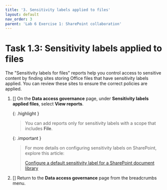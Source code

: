 ```yaml
---
title: '3. Sensitivity labels applied to files'
layout: default
nav_order: 3
parent: 'Lab 6 Exercise 1: SharePoint collaboration'
---
```


# Task 1.3: Sensitivity labels applied to files 

The "Sensitivity labels for files" reports help you control access to sensitive content by finding sites storing Office files that have sensitivity labels applied. You can review these sites to ensure the correct policies are applied.

1. [] On the **Data access governance** page, under **Sensitivity labels applied files**, select **View reports**.

    {: .highlight }
    > You can add reports only for sensitivity labels with a scope that includes **File**.

    {: .important }
    > For more details on configuring sensitivity labels on SharePoint, explore this article:
    >
    > [Configure a default sensitivity label for a SharePoint document library](https://learn.microsoft.com/en-us/purview/sensitivity-labels-sharepoint-default-label)
	
1. [] Return to the **Data access governance** page from the breadcrumbs menu.